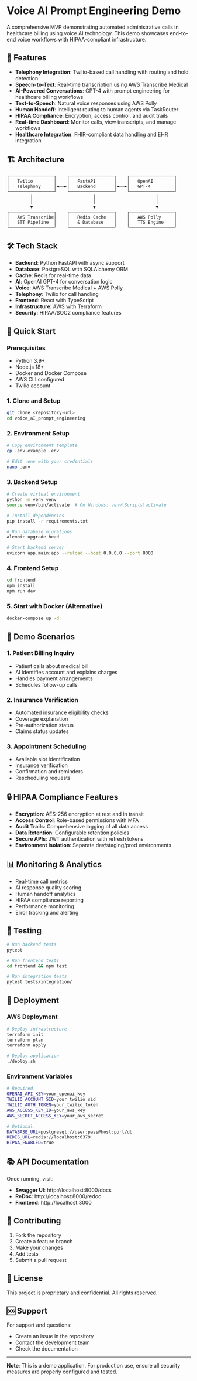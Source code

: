 # Voice AI Prompt Engineering Demo

A comprehensive MVP demonstrating automated administrative calls in healthcare billing using voice AI technology. This demo showcases end-to-end voice workflows with HIPAA-compliant infrastructure.

## 🚀 Features

- **Telephony Integration**: Twilio-based call handling with routing and hold detection
- **Speech-to-Text**: Real-time transcription using AWS Transcribe Medical
- **AI-Powered Conversations**: GPT-4 with prompt engineering for healthcare billing workflows
- **Text-to-Speech**: Natural voice responses using AWS Polly
- **Human Handoff**: Intelligent routing to human agents via TaskRouter
- **HIPAA Compliance**: Encryption, access control, and audit trails
- **Real-time Dashboard**: Monitor calls, view transcripts, and manage workflows
- **Healthcare Integration**: FHIR-compliant data handling and EHR integration

## 🏗️ Architecture

```
┌─────────────────┐    ┌─────────────────┐    ┌─────────────────┐
│   Twilio        │    │   FastAPI       │    │   OpenAI        │
│   Telephony     │◄──►│   Backend       │◄──►│   GPT-4         │
└─────────────────┘    └─────────────────┘    └─────────────────┘
         │                       │                       │
         │                       │                       │
         ▼                       ▼                       ▼
┌─────────────────┐    ┌─────────────────┐    ┌─────────────────┐
│   AWS Transcribe│    │   Redis Cache   │    │   AWS Polly     │
│   STT Pipeline  │    │   & Database    │    │   TTS Engine    │
└─────────────────┘    └─────────────────┘    └─────────────────┘
```

## 🛠️ Tech Stack

- **Backend**: Python FastAPI with async support
- **Database**: PostgreSQL with SQLAlchemy ORM
- **Cache**: Redis for real-time data
- **AI**: OpenAI GPT-4 for conversation logic
- **Voice**: AWS Transcribe Medical + AWS Polly
- **Telephony**: Twilio for call handling
- **Frontend**: React with TypeScript
- **Infrastructure**: AWS with Terraform
- **Security**: HIPAA/SOC2 compliance features

## 🚀 Quick Start

### Prerequisites

- Python 3.9+
- Node.js 18+
- Docker and Docker Compose
- AWS CLI configured
- Twilio account

### 1. Clone and Setup

```bash
git clone <repository-url>
cd voice_aI_prompt_engineering
```

### 2. Environment Setup

```bash
# Copy environment template
cp .env.example .env

# Edit .env with your credentials
nano .env
```

### 3. Backend Setup

```bash
# Create virtual environment
python -m venv venv
source venv/bin/activate  # On Windows: venv\Scripts\activate

# Install dependencies
pip install -r requirements.txt

# Run database migrations
alembic upgrade head

# Start backend server
uvicorn app.main:app --reload --host 0.0.0.0 --port 8000
```

### 4. Frontend Setup

```bash
cd frontend
npm install
npm run dev
```

### 5. Start with Docker (Alternative)

```bash
docker-compose up -d
```

## 📱 Demo Scenarios

### 1. Patient Billing Inquiry
- Patient calls about medical bill
- AI identifies account and explains charges
- Handles payment arrangements
- Schedules follow-up calls

### 2. Insurance Verification
- Automated insurance eligibility checks
- Coverage explanation
- Pre-authorization status
- Claims status updates

### 3. Appointment Scheduling
- Available slot identification
- Insurance verification
- Confirmation and reminders
- Rescheduling requests

## 🔒 HIPAA Compliance Features

- **Encryption**: AES-256 encryption at rest and in transit
- **Access Control**: Role-based permissions with MFA
- **Audit Trails**: Comprehensive logging of all data access
- **Data Retention**: Configurable retention policies
- **Secure APIs**: JWT authentication with refresh tokens
- **Environment Isolation**: Separate dev/staging/prod environments

## 📊 Monitoring & Analytics

- Real-time call metrics
- AI response quality scoring
- Human handoff analytics
- HIPAA compliance reporting
- Performance monitoring
- Error tracking and alerting

## 🧪 Testing

```bash
# Run backend tests
pytest

# Run frontend tests
cd frontend && npm test

# Run integration tests
pytest tests/integration/
```

## 🚀 Deployment

### AWS Deployment

```bash
# Deploy infrastructure
terraform init
terraform plan
terraform apply

# Deploy application
./deploy.sh
```

### Environment Variables

```bash
# Required
OPENAI_API_KEY=your_openai_key
TWILIO_ACCOUNT_SID=your_twilio_sid
TWILIO_AUTH_TOKEN=your_twilio_token
AWS_ACCESS_KEY_ID=your_aws_key
AWS_SECRET_ACCESS_KEY=your_aws_secret

# Optional
DATABASE_URL=postgresql://user:pass@host:port/db
REDIS_URL=redis://localhost:6379
HIPAA_ENABLED=true
```

## 📚 API Documentation

Once running, visit:
- **Swagger UI**: http://localhost:8000/docs
- **ReDoc**: http://localhost:8000/redoc
- **Frontend**: http://localhost:3000

## 🤝 Contributing

1. Fork the repository
2. Create a feature branch
3. Make your changes
4. Add tests
5. Submit a pull request

## 📄 License

This project is proprietary and confidential. All rights reserved.

## 🆘 Support

For support and questions:
- Create an issue in the repository
- Contact the development team
- Check the documentation

---

**Note**: This is a demo application. For production use, ensure all security measures are properly configured and tested.
